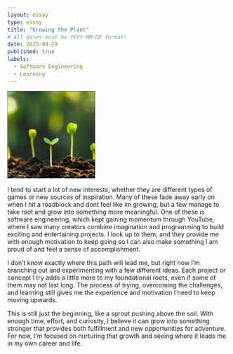 ```yaml
---
layout: essay
type: essay
title: "Growing the Plant"
# All dates must be YYYY-MM-DD format!
date: 2025-08-29
published: true
labels:
  - Software Engineering
  - Learning
---
```


<img width="200px" class="rounded float-start pe-4" src="../img/growing/plant.png">

I tend to start a lot of new interests, whether they are different types of games or new sources of inspiration. Many of these fade away early on when I hit a roadblock and dont feel like im growing, but a few manage to take root and grow into something more meaningful. One of these is software engineering, which kept gaining momentum through YouTube, where I saw many creators combine imagination and programming to build exciting and entertaining projects. I look up to them, and they provide me with enough motivation to keep going so I can also make something I am proud of and feel a sense of accomplishment.

I don’t know exactly where this path will lead me, but right now I’m branching out and experimenting with a few different ideas. Each project or concept I try adds a little more to my foundational roots, even if some of them may not last long. The process of trying, overcoming the challenges, and learning still gives me the experience and motivation I need to keep moving upwards. 

This is still just the beginning, like a sprout pushing above the soil. With enough time, effort, and curiosity, I believe it can grow into something stronger that provides both fulfillment and new opportunities for adventure. For now, I’m focused on nurturing that growth and seeing where it leads me in my own career and life.

